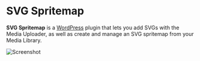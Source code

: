 # SVG Spritemap

**SVG Spritemap** is a [WordPress](//wordpress.com) plugin that lets you add SVGs with the Media Uploader, as well as create and manage an SVG spritemap from your Media Library.

![Screenshot](http://i.imgur.com/hx84168.png)

